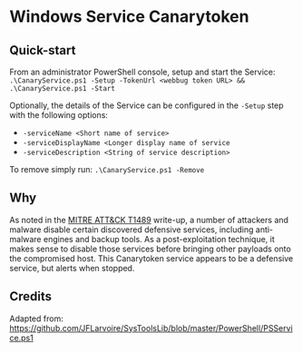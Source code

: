 # Windows Service Canarytoken

## Quick-start

From an administrator PowerShell console, setup and start the Service:
`.\CanaryService.ps1 -Setup -TokenUrl <webbug token URL> && .\CanaryService.ps1 -Start`

Optionally, the details of the Service can be configured in the `-Setup` step with the following options:
- `-serviceName <Short name of service>`
- `-serviceDisplayName <Longer display name of service`
- `-serviceDescription <String of service description>`

To remove simply run:
`.\CanaryService.ps1 -Remove`

## Why

As noted in the [MITRE ATT&CK T1489](https://attack.mitre.org/techniques/T1489/) write-up, a number of attackers and malware disable certain
discovered defensive services, including anti-malware engines and backup tools. As a post-exploitation technique, it makes sense to disable
those services before bringing other payloads onto the compromised host. This Canarytoken service appears to be a defensive service, but alerts
when stopped.

## Credits

Adapted from: https://github.com/JFLarvoire/SysToolsLib/blob/master/PowerShell/PSService.ps1